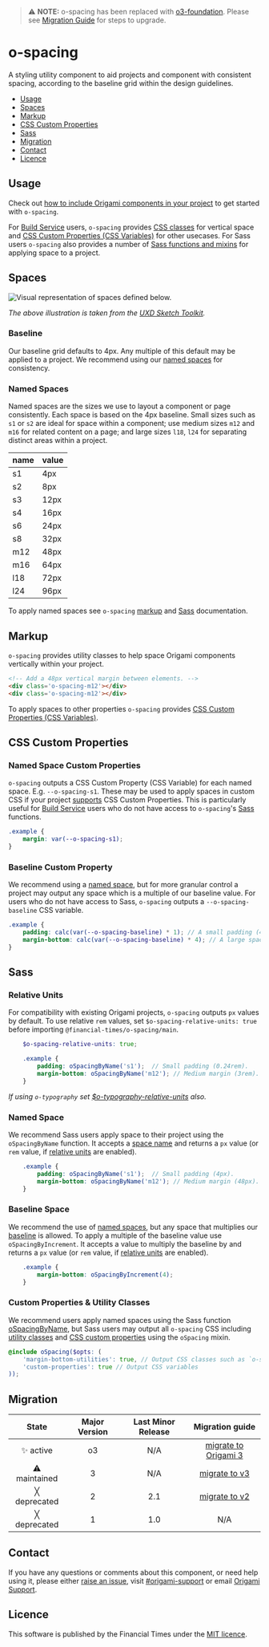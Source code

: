 >  ⚠️ **NOTE:** o-spacing has been replaced with [o3-foundation](../o3-foundation/README.md). Please see [Migration Guide](MIGRATION.md#migrating-from-v3-to-origami-3) for steps to upgrade.

# o-spacing

A styling utility component to aid projects and component with consistent spacing, according to the baseline grid within the design guidelines.

-   [Usage](#usage)
-   [Spaces](#spaces)
-   [Markup](#markup)
-   [CSS Custom Properties](#css-custom-properties)
-   [Sass](#sass)
-   [Migration](#migration)
-   [Contact](#contact)
-   [Licence](#licence)

## Usage

Check out [how to include Origami components in your project](https://origami.ft.com/documentation/components/#including-origami-components-in-your-project) to get started with `o-spacing`.

For [Build Service](https://www.ft.com/__origami/service/build/) users, `o-spacing` provides [CSS classes](#markup) for vertical space and [CSS Custom Properties (CSS Variables)](#css-custom-properties) for other usecases. For Sass users `o-spacing` also provides a number of [Sass functions and mixins](#sass) for applying space to a project.

## Spaces

![Visual representation of spaces defined below.](https://user-images.githubusercontent.com/10405691/57918050-e9381780-788d-11e9-8310-ba5053c0c84a.png)

_The above illustration is taken from the [UXD Sketch Toolkit](https://sites.google.com/ft.com/ft-design-system)._

### Baseline

Our baseline grid defaults to 4px. Any multiple of this default may be applied to a project. We recommend using our [named spaces](#named-spaces) for consistency.

### Named Spaces

Named spaces are the sizes we use to layout a component or page consistently. Each space is based on the 4px baseline. Small sizes such as `s1` or `s2` are ideal for space within a component; use medium sizes `m12` and `m16` for related content on a page; and large sizes `l18`, `l24` for separating distinct areas within a project.

| name | value |
|------|-------|
| s1 | 4px |
| s2 | 8px |
| s3 | 12px |
| s4 | 16px |
| s6 | 24px |
| s8 | 32px |
| m12 | 48px |
| m16 | 64px |
| l18 | 72px |
| l24 | 96px |

To apply named spaces see `o-spacing` [markup](#markup) and [Sass](#sass) documentation.

## Markup

`o-spacing` provides utility classes to help space Origami components vertically within your project.

```html
<!-- Add a 48px vertical margin between elements. -->
<div class='o-spacing-m12'></div>
<div class='o-spacing-m12'></div>
```

To apply spaces to other properties `o-spacing` provides [CSS Custom Properties (CSS Variables)](#css-custom-properties).

## CSS Custom Properties

### Named Space Custom Properties

`o-spacing` outputs a CSS Custom Property (CSS Variable) for each named space. E.g. `--o-spacing-s1`. These may be used to apply spaces in custom CSS if your project [supports](https://caniuse.com/#feat=css-variables) CSS Custom Properties. This is particularly useful for [Build Service](https://www.ft.com/__origami/service/build/) users who do not have access to `o-spacing`'s [Sass](#sass) functions.

```scss
.example {
	margin: var(--o-spacing-s1);
}
```

### Baseline Custom Property

We recommend using a [named space](#named-spaces), but for more granular control a project may output any space which is a multiple of our baseline value. For users who do not have access to Sass, `o-spacing` outputs a `--o-spacing-baseline` CSS variable.

```scss
.example {
	padding: calc(var(--o-spacing-baseline) * 1); // A small padding (4px).
	margin-bottom: calc(var(--o-spacing-baseline) * 4); // A large space (16px).
}
```

## Sass

### Relative Units

For compatibility with existing Origami projects, `o-spacing` outputs `px` values by default. To use relative `rem` values, set `$o-spacing-relative-units: true` before importing `@financial-times/o-spacing/main`.

```scss
	$o-spacing-relative-units: true;

	.example {
		padding: oSpacingByName('s1');  // Small padding (0.24rem).
		margin-bottom: oSpacingByName('m12'); // Medium margin (3rem).
	}
```

_If using `o-typography` set [$o-typography-relative-units](https://registry.origami.ft.com/components/o-typography@5.11.3/sassdoc?brand=core#variable-o-typography-relative-units) also._

### Named Space

We recommend Sass users apply space to their project using the `oSpacingByName` function. It accepts a [space name](#named-spaces) and returns a `px` value (or `rem` value, if [relative units](#relative-units) are enabled).

```scss
	.example {
		padding: oSpacingByName('s1');  // Small padding (4px).
		margin-bottom: oSpacingByName('m12'); // Medium margin (48px).
	}
```

### Baseline Space

We recommend the use of [named spaces](#named-space), but any space that multiplies our [baseline](#baseline) is allowed. To apply a multiple of the baseline value use `oSpacingByIncrement`. It accepts a value to multiply the baseline by and returns a `px` value (or `rem` value, if [relative units](#relative-units) are enabled).

```scss
	.example {
		margin-bottom: oSpacingByIncrement(4);
	}
```

### Custom Properties &amp; Utility Classes

We recommend users apply named spaces using the Sass function [oSpacingByName](#named-space), but Sass users may output all `o-spacing` CSS including [utility classes](#markup) and [CSS custom properties](#css-custom-properties) using the `oSpacing` mixin.

```scss
@include oSpacing($opts: (
	'margin-bottom-utilities': true, // Output CSS classes such as `o-spacing-s1`
	'custom-properties': true // Output CSS variables
));
```

## Migration

State | Major Version | Last Minor Release | Migration guide |
:---: |:-------------:| :---: | :---:
✨ active |      o3       | N/A | [migrate to Origami 3](MIGRATION.md#migrating-from-v3-to-origami-3)
⚠ maintained |       3       | N/A | [migrate to v3](MIGRATION.md#migrating-from-v2-to-v3)
╳ deprecated |       2       | 2.1 | [migrate to v2](MIGRATION.md#migrating-from-v1-to-v2) |
╳ deprecated |       1       | 1.0 | N/A |

## Contact

If you have any questions or comments about this component, or need help using it, please either [raise an issue](https://github.com/Financial-Times/o-spacing/issues), visit [#origami-support](https://financialtimes.slack.com/messages/origami-support/) or email [Origami Support](mailto:origami-support@ft.com).

## Licence

This software is published by the Financial Times under the [MIT licence](http://opensource.org/licenses/MIT).
